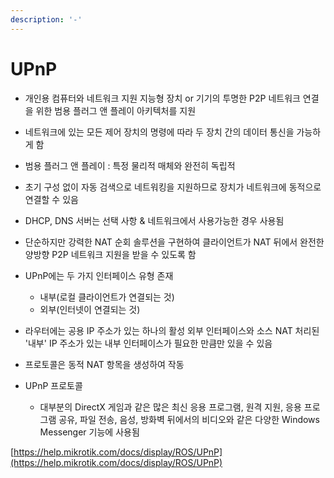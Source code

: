 ```yaml
---
description: '-'
---
```


# UPnP

* 개인용 컴퓨터와 네트워크 지원 지능형 장치 or 기기의 투명한 P2P 네트워크 연결을 위한 범용 플러그 앤 플레이 아키텍처를 지원&#x20;



* 네트워크에 있는 모든 제어 장치의 명령에 따라 두 장치 간의 데이터 통신을 가능하게 함&#x20;
* 범용 플러그 앤 플레이 : 특정 물리적 매체와 완전히 독립적&#x20;
* 초기 구성 없이 자동 검색으로 네트워킹을 지원하므로 장치가 네트워크에 동적으로 연결할 수 있음&#x20;
* DHCP, DNS 서버는 선택 사항 & 네트워크에서 사용가능한 경우 사용됨&#x20;



* 단순하지만 강력한 NAT 순회 솔루션을 구현하여 클라이언트가 NAT 뒤에서 완전한 양방향 P2P 네트워크 지원을 받을 수 있도록 함 &#x20;



* UPnP에는 두 가지 인터페이스 유형 존재&#x20;
  * 내부(로컬 클라이언트가 연결되는 것)
  * 외부(인터넷이 연결되는 것)
* 라우터에는 공용 IP 주소가 있는 하나의 활성 외부 인터페이스와 소스 NAT 처리된 '내부' IP 주소가 있는 내부 인터페이스가 필요한 만큼만 있을 수 있음&#x20;
* 프로토콜은 동적 NAT 항목을 생성하여 작동&#x20;



* UPnP 프로토콜&#x20;
  * 대부분의 DirectX 게임과 같은 많은 최신 응용 프로그램, 원격 지원, 응용 프로그램 공유, 파일 전송, 음성, 방화벽 뒤에서의 비디오와 같은 다양한 Windows Messenger 기능에 사용됨&#x20;



[https://help.mikrotik.com/docs/display/ROS/UPnP](https://help.mikrotik.com/docs/display/ROS/UPnP)



